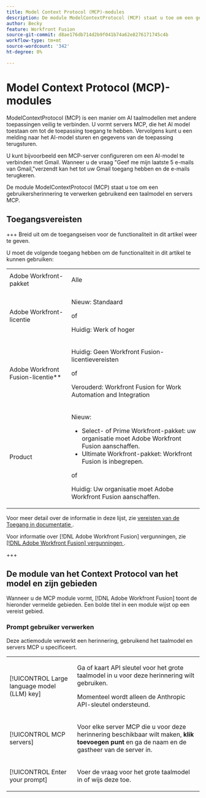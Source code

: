 ```yaml
---
title: Model Context Protocol (MCP)-modules
description: De module ModelContextProtocol (MCP) staat u toe om een gebruikersherinnering te verwerken gebruikend MCP.
author: Becky
feature: Workfront Fusion
source-git-commit: d8ae176db714d2b9f041b74a62e8276171745c4b
workflow-type: tm+mt
source-wordcount: '342'
ht-degree: 0%

---
```


# Model Context Protocol (MCP)-modules

ModelContextProtocol (MCP) is een manier om AI taalmodellen met andere toepassingen veilig te verbinden. U vormt servers MCP, die het AI model toestaan om tot de toepassing toegang te hebben. Vervolgens kunt u een melding naar het AI-model sturen en gegevens van de toepassing terugsturen.

U kunt bijvoorbeeld een MCP-server configureren om een AI-model te verbinden met Gmail. Wanneer u de vraag &quot;Geef me mijn laatste 5 e-mails van Gmail,&quot;verzendt kan het tot uw Gmail toegang hebben en de e-mails terugkeren.

De module ModelContextProtocol (MCP) staat u toe om een gebruikersherinnering te verwerken gebruikend een taalmodel en servers MCP.

## Toegangsvereisten

+++ Breid uit om de toegangseisen voor de functionaliteit in dit artikel weer te geven.

U moet de volgende toegang hebben om de functionaliteit in dit artikel te kunnen gebruiken:

<table style="table-layout:auto">
 <col> 
 <col> 
 <tbody> 
  <tr> 
   <td role="rowheader">Adobe Workfront-pakket</td> 
   <td> <p>Alle</p> </td> 
  </tr> 
  <tr data-mc-conditions=""> 
   <td role="rowheader">Adobe Workfront-licentie</td> 
   <td> <p>Nieuw: Standaard</p><p>of</p><p>Huidig: Werk of hoger</p> </td> 
  </tr> 
  <tr> 
   <td role="rowheader">Adobe Workfront Fusion-licentie**</td> 
   <td>
   <p>Huidig: Geen Workfront Fusion-licentievereisten</p>
   <p>of</p>
   <p>Verouderd: Workfront Fusion for Work Automation and Integration </p>
   </td> 
  </tr> 
  <tr> 
   <td role="rowheader">Product</td> 
   <td>
   <p>Nieuw:</p> <ul><li>Select- of Prime Workfront-pakket: uw organisatie moet Adobe Workfront Fusion aanschaffen.</li><li>Ultimate Workfront-pakket: Workfront Fusion is inbegrepen.</li></ul>
   <p>of</p>
   <p>Huidig: Uw organisatie moet Adobe Workfront Fusion aanschaffen.</p>
   </td> 
  </tr>
 </tbody> 
</table>

Voor meer detail over de informatie in deze lijst, zie [ vereisten van de Toegang in documentatie ](/help/workfront-fusion/references/licenses-and-roles/access-level-requirements-in-documentation.md).

Voor informatie over [!DNL Adobe Workfront Fusion] vergunningen, zie [[!DNL Adobe Workfront Fusion]  vergunningen ](/help/workfront-fusion/set-up-and-manage-workfront-fusion/licensing-operations-overview/license-automation-vs-integration.md).

+++

## De module van het Context Protocol van het model en zijn gebieden

Wanneer u de MCP module vormt, [!DNL Adobe Workfront Fusion] toont de hieronder vermelde gebieden. Een bolde titel in een module wijst op een vereist gebied.

### Prompt gebruiker verwerken

Deze actiemodule verwerkt een herinnering, gebruikend het taalmodel en servers MCP u specificeert.

<table style="table-layout:auto"> 
 <col> 
 <col> 
 <tbody> 
  <tr> 
   <td role="rowheader">[!UICONTROL Large language model (LLM) key]</td> 
   <td> <p>Ga of kaart API sleutel voor het grote taalmodel in u voor deze herinnering wilt gebruiken. </p> <p>Momenteel wordt alleen de Anthropic API-sleutel ondersteund.</p></td> 
  </tr> 
  <tr> 
   <td role="rowheader">[!UICONTROL MCP servers]</td> 
   <td> <p>Voor elke server MCP die u voor deze herinnering beschikbaar wilt maken, <b> klik toevoegen punt </b> en ga de naam en de gastheer van de server in. </p> </td> 
  </tr> 
  <tr> 
   <td role="rowheader">[!UICONTROL Enter your prompt]</td> 
   <td> <p>Voer de vraag voor het grote taalmodel in of wijs deze toe. </p> </td> 
  </tr> 
 </tbody> 
</table>
